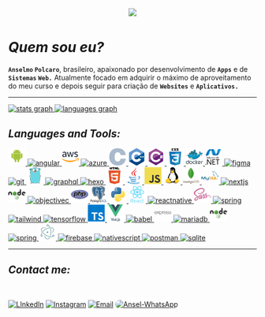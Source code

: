 <!DOCTYPE html>
<html>
<head>
<h1 align="center">
<img src="https://readme-typing-svg.herokuapp.com/?font=Righteous&size=35&center=true&vCenter=true&width=500&height=70&duration=4000&lines=Olá!+👋;+meu+nome+é;+Anselmo+Polcaro+;+🎓+estou+desenvolvendo;+aplicações+de+front-end;+e+de+back-end;+sou+desenvolvedor+FullStack!;" />
</h1>

# _**Quem sou eu?**_

 **`Anselmo` `Polcaro`**, brasileiro, apaixonado por desenvolvimento de **`Apps`** e de **`Sistemas` `Web.`**
 Atualmente focado em adquirir o máximo de aproveitamento do meu curso e depois seguir para criação de **`Websites`** e **`Aplicativos.`**
***
</head>
<body>
<div>
<a href="https://github.com/polcaronet">
<img height="150em" src="https://github-readme-stats.vercel.app/api?hide_title=true&show_icons=true&include_all_commits=true&count_private=&theme=solarized-light&locale=en&hide_border=false&username=polcaronet" alt="stats graph" />
<img height="150em" src="https://github-readme-stats.vercel.app/api/top-langs?locale=en&hide_title=false&layout=compact&card_width=320&langs_count=5&theme=solarized-light&hide_border=false&username=polcaronet" alt="languages graph" />
<div></div></a>
</div>

## _**Languages and Tools:**_
<div style="text-decoration: none; outline: none; border: none;">
<p align="left"> 
 <a href="https://developer.android.com" target="_blank" rel="noreferrer"> <img src="https://raw.githubusercontent.com/devicons/devicon/master/icons/android/android-original-wordmark.svg" alt="android" width="35em" height="35em" /> 
 </a> 
 <a href="https://angular.io" target="_blank" rel="noreferrer"> <img src="https://angular.io/assets/images/logos/angular/angular.svg" alt="angular" width="35em" height="35em"/> 
 </a> 
 <a href="https://aws.amazon.com" target="_blank" rel="noreferrer"> <img src="https://raw.githubusercontent.com/devicons/devicon/master/icons/amazonwebservices/amazonwebservices-original-wordmark.svg" alt="aws" width="35em" height="35em"/> 
 </a> 
 <a href="https://azure.microsoft.com/en-in/" target="_blank" rel="noreferrer"> <img src="https://www.vectorlogo.zone/logos/microsoft_azure/microsoft_azure-icon.svg" alt="azure" width="35em" height="35em"/> 
 </a> 
 <a href="https://www.cprogramming.com/" target="_blank" rel="noreferrer"> <img src="https://raw.githubusercontent.com/devicons/devicon/master/icons/c/c-original.svg" alt="c" width="35em" height="35em"/> 
 </a> 
 <a href="https://www.w3schools.com/cpp/" target="_blank" rel="noreferrer"> <img src="https://raw.githubusercontent.com/devicons/devicon/master/icons/cplusplus/cplusplus-original.svg" alt="cplusplus" width="35em" height="35em"/> 
 </a> 
 <a href="https://www.w3schools.com/cs/" target="_blank" rel="noreferrer"> <img src="https://raw.githubusercontent.com/devicons/devicon/master/icons/csharp/csharp-original.svg" alt="csharp" width="35em" height="35em"/> 
 </a> 
 <a href="https://www.w3schools.com/css/" target="_blank" rel="noreferrer"> <img src="https://raw.githubusercontent.com/devicons/devicon/master/icons/css3/css3-original-wordmark.svg" alt="css3" width="35em" height="35em"/> 
 </a> 
 <a href="https://www.docker.com/" target="_blank" rel="noreferrer"> <img src="https://raw.githubusercontent.com/devicons/devicon/master/icons/docker/docker-original-wordmark.svg" alt="docker" width="35em" height="35em"/> 
 </a> 
 <a href="https://dotnet.microsoft.com/" target="_blank" rel="noreferrer"> <img src="https://raw.githubusercontent.com/devicons/devicon/master/icons/dot-net/dot-net-original-wordmark.svg" alt="dotnet" width="35em" height="35em"/> 
 </a> 
 <a href="https://www.figma.com/" target="_blank" rel="noreferrer"> <img src="https://www.vectorlogo.zone/logos/figma/figma-icon.svg" alt="figma" width="35em" height="35em"/> 
 </a> 
 <a href="https://git-scm.com/" target="_blank" rel="noreferrer"> <img src="https://www.vectorlogo.zone/logos/git-scm/git-scm-icon.svg" alt="git" width="35em" height="35em"/> 
 </a> 
 <a href="https://golang.org" target="_blank" rel="noreferrer"> <img src="https://raw.githubusercontent.com/devicons/devicon/master/icons/go/go-original.svg" alt="go" width="35em" height="35em"/> 
 </a> 
 <a href="https://graphql.org" target="_blank" rel="noreferrer"> <img src="https://www.vectorlogo.zone/logos/graphql/graphql-icon.svg" alt="graphql" width="35em" height="35em"/> 
 </a> 
 <a href="hexo.io/" target="_blank" rel="noreferrer"> <img src="https://www.vectorlogo.zone/logos/hexoio/hexoio-icon.svg" alt="hexo" width="35em" height="35em"/> 
 </a> 
 <a href="https://www.w3.org/html/" target="_blank" rel="noreferrer"> <img src="https://raw.githubusercontent.com/devicons/devicon/master/icons/html5/html5-original-wordmark.svg" alt="html5" width="35em" height="35em"/> 
 </a> 
 <a href="https://www.java.com" target="_blank" rel="noreferrer"> <img src="https://raw.githubusercontent.com/devicons/devicon/master/icons/java/java-original.svg" alt="java" width="35em" height="35em"/> 
 </a> 
 <a href="https://developer.mozilla.org/en-US/docs/Web/JavaScript" target="_blank" rel="noreferrer"> <img src="https://raw.githubusercontent.com/devicons/devicon/master/icons/javascript/javascript-original.svg" alt="javascript" width="35em" height="35em"/> 
 </a> 
 <a href="https://www.linux.org/" target="_blank" rel="noreferrer"> <img src="https://raw.githubusercontent.com/devicons/devicon/master/icons/linux/linux-original.svg" alt="linux" width="35em" height="35em"/> 
 </a> 
 <a href="https://www.mongodb.com/" target="_blank" rel="noreferrer"> <img src="https://raw.githubusercontent.com/devicons/devicon/master/icons/mongodb/mongodb-original-wordmark.svg" alt="mongodb" width="35em" height="35em"/> 
 </a> 
 <a href="https://www.mysql.com/" target="_blank" rel="noreferrer"> <img src="https://raw.githubusercontent.com/devicons/devicon/master/icons/mysql/mysql-original-wordmark.svg" alt="mysql" width="35em" height="35em"/> 
 </a> 
 <a href="https://nextjs.org/" target="_blank" rel="noreferrer"> <img src="https://cdn.worldvectorlogo.com/logos/nextjs-2.svg" alt="nextjs" width="35em" height="35em"/> 
 </a> 
 <a href="https://nodejs.org" target="_blank" rel="noreferrer"> <img src="https://raw.githubusercontent.com/devicons/devicon/master/icons/nodejs/nodejs-original-wordmark.svg" alt="nodejs" width="35em" height="35em"/> 
 </a> 
 <a href="https://developer.apple.com/library/archive/documentation/Cocoa/Conceptual/ProgrammingWithObjectiveC/Introduction/Introduction.html" target="_blank" rel="noreferrer"> <img src="https://www.vectorlogo.zone/logos/apple_objectivec/apple_objectivec-icon.svg" alt="objectivec" width="35em" height="35em"/> 
 </a> 
 <a href="https://www.php.net" target="_blank" rel="noreferrer"> <img src="https://raw.githubusercontent.com/devicons/devicon/master/icons/php/php-original.svg" alt="php" width="35em" height="35em"/> 
 </a> 
 <a href="https://www.postgresql.org" target="_blank" rel="noreferrer"> <img src="https://raw.githubusercontent.com/devicons/devicon/master/icons/postgresql/postgresql-original-wordmark.svg" alt="postgresql" width="35em" height="35em"/> 
 </a> 
 <a href="https://www.python.org" target="_blank" rel="noreferrer"> <img src="https://raw.githubusercontent.com/devicons/devicon/master/icons/python/python-original.svg" alt="python" width="35em" height="35em"/> 
 </a> 
 <a href="https://reactjs.org/" target="_blank" rel="noreferrer"> <img src="https://raw.githubusercontent.com/devicons/devicon/master/icons/react/react-original-wordmark.svg" alt="react" width="35em" height="35em"/> 
 </a> 
 <a href="https://reactnative.dev/" target="_blank" rel="noreferrer"> <img src="https://reactnative.dev/img/header_logo.svg" alt="reactnative" width="35em" height="35em"/> 
 </a> 
 <a href="https://sass-lang.com" target="_blank" rel="noreferrer"> <img src="https://raw.githubusercontent.com/devicons/devicon/master/icons/sass/sass-original.svg" alt="sass" width="35em" height="35em"/> 
 </a> 
 <a href="https://spring.io/" target="_blank" rel="noreferrer"> <img src="https://www.vectorlogo.zone/logos/springio/springio-icon.svg" alt="spring" width="35em" height="35em"/> 
 </a> 
 <a href="https://tailwindcss.com/" target="_blank" rel="noreferrer"> <img src="https://www.vectorlogo.zone/logos/tailwindcss/tailwindcss-icon.svg" alt="tailwind" width="35em" height="35em"/> 
 </a> 
 <a href="https://www.tensorflow.org" target="_blank" rel="noreferrer"> <img src="https://www.vectorlogo.zone/logos/tensorflow/tensorflow-icon.svg" alt="tensorflow" width="35em" height="35em" /> <img src="https://raw.githubusercontent.com/devicons/devicon/master/icons/typescript/typescript-original.svg" alt="typescript" width="35em" height="35em"/> 
 </a> 
 <a href="https://vuejs.org/" target="_blank" rel="noreferrer"> <img src="https://raw.githubusercontent.com/devicons/devicon/master/icons/vuejs/vuejs-original-wordmark.svg" alt="vuejs". width="35em" height="35em"/> 
 </a>
<a href="https://babeljs.io/" target="_blank" rel="noreferrer"> <img src="https://www.vectorlogo.zone/logos/babeljs/babeljs-icon.svg" alt="babel" width="35em" height="35em"/> 
</a> 
 <a href="https://expressjs.com" target="_blank" rel="noreferrer"> <img src="https://raw.githubusercontent.com/devicons/devicon/master/icons/express/express-original-wordmark.svg" alt="express" width="35em" height="35em"/> 
 </a>  
 <a href="https://mariadb.org/" target="_blank" rel="noreferrer"> <img src="https://www.vectorlogo.zone/logos/mariadb/mariadb-icon.svg" alt="mariadb" width="35em" height="35em"/> 
 </a> 
 <a href="https://nodejs.org" target="_blank" rel="noreferrer"> <img src="https://raw.githubusercontent.com/devicons/devicon/master/icons/nodejs/nodejs-original-wordmark.svg" alt="nodejs" width="35em" height="35em"/> 
 </a> 
 <a href="https://spring.io/" target="_blank" rel="noreferrer"> <img src="https://www.vectorlogo.zone/logos/springio/springio-icon.svg" alt="spring" width="35em" height="35em"/> 
 </a> 
 <a href="https://www.electronjs.org" target="_blank" rel="noreferrer"> <img src="https://raw.githubusercontent.com/devicons/devicon/master/icons/electron/electron-original.svg" alt="electron" width="35em" height="35em"/> 
 </a> 
 <a href="https://firebase.google.com/" target="_blank" rel="noreferrer"> <img src="https://www.vectorlogo.zone/logos/firebase/firebase-icon.svg" alt="firebase" width="35em" height="35em"/> 
 </a> 
 <a href="https://nativescript.org/" target="_blank" rel="noreferrer"> <img src="https://raw.githubusercontent.com/detain/svg-logos/780f25886640cef088af994181646db2f6b1a3f8/svg/nativescript.svg" alt="nativescript" width="35em" height="35em"/> 
 </a> 
 <a href="https://postman.com" target="_blank" rel="noreferrer"> <img src="https://www.vectorlogo.zone/logos/getpostman/getpostman-icon.svg" alt="postman" width="35em" height="35em"/> 
 </a> 
 <a href="https://www.sqlite.org/" target="_blank" rel="noreferrer"> <img src="https://www.vectorlogo.zone/logos/sqlite/sqlite-icon.svg" alt="sqlite" width="35em" height="35em"/> 
 </a>
</p>
</div>

***

## _**Contact me:**_
<div class="flex flex-col"><br>
<p align="left">
<a href="https://www.linkedin.com/in/anselmo-polcaro-ribeiro-b2a570207/" target="_blank"><img src="https://img.shields.io/badge/LinkedIn-0077B5?style=for-the-badge&logo=linkedin&logoColor=white" title="LInkedIn" target="_blank"></a>
<a href="https://www.instagram.com/polcaronet/" target="_blank"><img src="https://img.shields.io/badge/Instagram-E4405F?style=for-the-badge&logo=instagram&logoColor=white" title="Instagram" target="_blank"></a>
<a href = "https://mail.google.com/mail/u/0/#inbox?compose=jrjtWvNcqgPjtqXSTfsmwmltsmsMvhSRllhwGMVGQPLhmshxdprVKqBdCxXpBFLtBXQTwGzq"><img src="https://img.shields.io/badge/-Gmail-%23333?style=for-the-badge&logo=gmail&logoColor=white" title="Email" target="_blank"></a>
<a href="https://api.whatsapp.com/send/?phone=5521967364106&text&type=phone_number&app_absent=0" target="_blank"><img align="left-end" alt="Ansel-WhatsApp" height="35em" style="border-radius:35px;" title="WhatsApp" src="https://github.com/user-attachments/assets/e0c044ac-507f-4da5-8de3-313092d3ef21?style=for-the-badge&logo=whatsapp&logoColor=white" target="_blank"></a>
</p></div>
</body>
</html>

